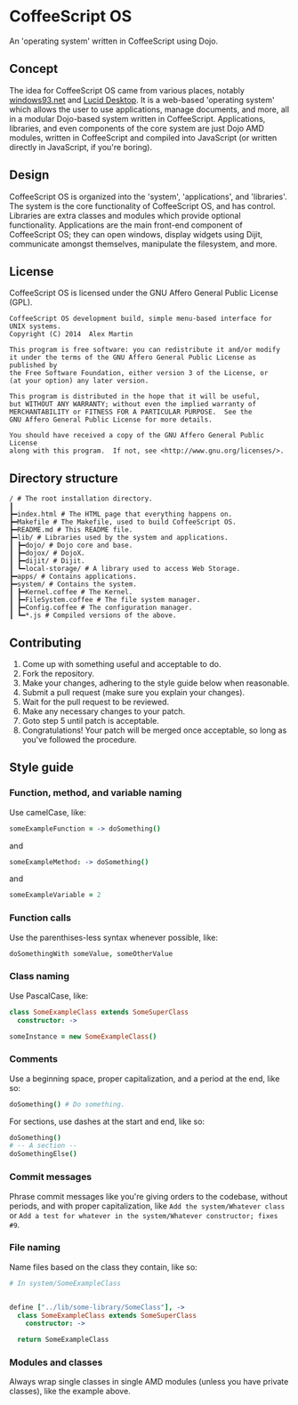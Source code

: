 # CoffeeScript OS
An 'operating system' written in CoffeeScript using Dojo.

## Concept
The idea for CoffeeScript OS came from various places, notably [windows93.net](http://www.windows93.net) and [Lucid Desktop](http://www.lucid-desktop.org). It is a web-based 'operating system' which allows the user to use applications, manage documents, and more, all in a modular Dojo-based system written in CoffeeScript. Applications, libraries, and even components of the core system are just Dojo AMD modules, written in CoffeeScript and compiled into JavaScript (or written directly in JavaScript, if you're boring).

## Design
CoffeeScript OS is organized into the 'system', 'applications', and 'libraries'. The system is the core functionality of CoffeeScript OS, and has control. Libraries are extra classes and modules which provide optional functionality. Applications are the main front-end component of CoffeeScript OS; they can open windows, display widgets using Dijit, communicate amongst themselves, manipulate the filesystem, and more.

## License

CoffeeScript OS is licensed under the GNU Affero General Public License (GPL).

```
CoffeeScript OS development build, simple menu-based interface for UNIX systems.
Copyright (C) 2014  Alex Martin

This program is free software: you can redistribute it and/or modify
it under the terms of the GNU Affero General Public License as published by
the Free Software Foundation, either version 3 of the License, or
(at your option) any later version.

This program is distributed in the hope that it will be useful,
but WITHOUT ANY WARRANTY; without even the implied warranty of
MERCHANTABILITY or FITNESS FOR A PARTICULAR PURPOSE.  See the
GNU Affero General Public License for more details.

You should have received a copy of the GNU Affero General Public License
along with this program.  If not, see <http://www.gnu.org/licenses/>.
```

## Directory structure

```
/ # The root installation directory.
┃
┣━index.html # The HTML page that everything happens on.
┣━Makefile # The Makefile, used to build CoffeeScript OS.
┣━README.md # This README file.
┣━lib/ # Libraries used by the system and applications.
┃ ┣━dojo/ # Dojo core and base.
┃ ┣━dojox/ # DojoX.
┃ ┣━dijit/ # Dijit.
┃ ┗━local-storage/ # A library used to access Web Storage.
┣━apps/ # Contains applications.
┣━system/ # Contains the system.
┃ ┣━Kernel.coffee # The Kernel.
┃ ┣━FileSystem.coffee # The file system manager.
┃ ┣━Config.coffee # The configuration manager.
┃ ┗━*.js # Compiled versions of the above.
```

## Contributing

1. Come up with something useful and acceptable to do.
2. Fork the repository.
3. Make your changes, adhering to the style guide below when reasonable.
4. Submit a pull request (make sure you explain your changes).
5. Wait for the pull request to be reviewed.
6. Make any necessary changes to your patch.
7. Goto step 5 until patch is acceptable.
8. Congratulations! Your patch will be merged once acceptable, so long as you've followed the procedure.

## Style guide

### Function, method, and variable naming

Use camelCase, like:

```coffeescript
someExampleFunction = -> doSomething()
```
and

```coffeescript
someExampleMethod: -> doSomething()
```

and

```coffeescript
someExampleVariable = 2
```

### Function calls

Use the parenthises-less syntax whenever possible, like:

```coffeescript
doSomethingWith someValue, someOtherValue
```

### Class naming

Use PascalCase, like:

```coffeescript
class SomeExampleClass extends SomeSuperClass
  constructor: ->

someInstance = new SomeExampleClass()
```

### Comments

Use a beginning space, proper capitalization, and a period at the end, like so:

```coffeescript
doSomething() # Do something.
```

For sections, use dashes at the start and end, like so:

```coffeescript
doSomething()
# -- A section --
doSomethingElse()
```

### Commit messages

Phrase commit messages like you're giving orders to the codebase, without periods, and with proper capitalization, like `Add the system/Whatever class` or `Add a test for whatever in the system/Whatever constructor; fixes #9`.

### File naming

Name files based on the class they contain, like so:

```coffeescript
# In system/SomeExampleClass


define ["../lib/some-library/SomeClass"], ->
  class SomeExampleClass extends SomeSuperClass
    constructor: ->

  return SomeExampleClass
```

### Modules and classes

Always wrap single classes in single AMD modules (unless you have private classes), like the example above.
